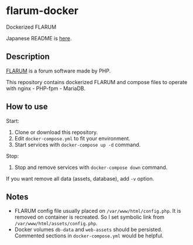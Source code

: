 # flarum-docker

Dockerized FLARUM

Japanese README is [here](https://github.com/moochannel/flarum-docker/blob/master/README.ja.md).

## Description

[FLARUM](http://flarum.org/) is a forum software made by PHP.

This repository contains dockerized FLARUM and compose files to operate with
nginx - PHP-fpm - MariaDB.

## How to use

Start:

1. Clone or download this repository.
1. Edit `docker-compose.yml` to fit your environment.
1. Start services with `docker-compose up -d` command.

Stop:

1. Stop and remove services with `docker-compose down` command.

If you want remove all data (assets, database), add `-v` option.

## Notes

- FLARUM config file usually placed on `/var/www/html/config.php`.
  It is removed on container is recreated. So I set symbolic link from `/var/www/html/assets/config.php`.
- Docker volumes `db-data` and `web-assets` should be persisted.
  Commented sections in `docker-compose.yml` would be helpful.
